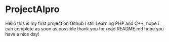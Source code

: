 # ProjectAlpro
Hello this is my first project on Github
I still Learning PHP and C++, hope i can complete as soon as possible
thank you for read README.md
hope you have a nice day!
